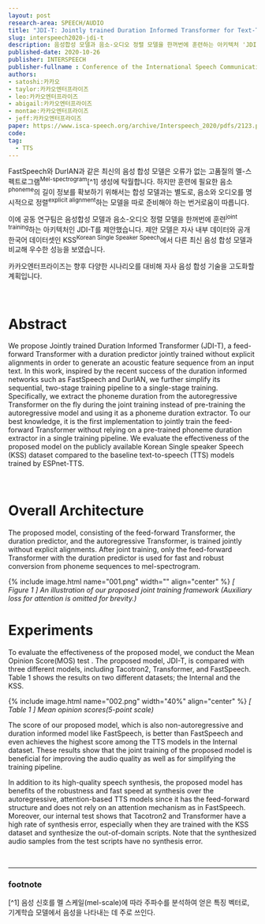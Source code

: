 ```yaml
---
layout: post
research-area: SPEECH/AUDIO
title: "JDI-T: Jointly trained Duration Informed Transformer for Text-To-Speech without Explicit Alignment"
slug: interspeech2020-jdi-t
description: 음성합성 모델과 음소-오디오 정렬 모델을 한꺼번에 훈련하는 아키텍처 'JDI-T' 제안
published-date: 2020-10-26
publisher: INTERSPEECH
publisher-fullname : Conference of the International Speech Communication Association (INTERSPEECH)
authors:
- satoshi:카카오
- taylor:카카오엔터프라이즈
- leo:카카오엔터프라이즈
- abigail:카카오엔터프라이즈
- montae:카카오엔터프라이즈
- jeff:카카오엔터프라이즈
paper: https://www.isca-speech.org/archive/Interspeech_2020/pdfs/2123.pdf
code:
tag:
  - TTS
---
```


FastSpeech와 DurIAN과 같은 최신의 음성 합성 모델은 오류가 없는 고품질의 멜-스펙트로그램<sup>Mel-spectrogram</sup>[^1] 생성에 탁월합니다. 하지만 훈련에 필요한 음소<sup>phoneme</sup>의 길이 정보를 확보하기 위해서는 합성 모델과는 별도로, 음소와 오디오를 명시적으로 정렬<sup>explicit alignment</sup>하는 모델을 따로 준비해야 하는 번거로움이 따릅니다.

이에 공동 연구팀은 음성합성 모델과 음소-오디오 정렬 모델을 한꺼번에 훈련<sup>joint training</sup>하는 아키텍처인 JDI-T를 제안했습니다. 제안 모델은 자사 내부 데이터와 공개 한국어 데이터셋인 KSS<sup>Korean Single Speaker Speech</sup>에서 다른 최신 음성 합성 모델과 비교해 우수한 성능을 보였습니다.

카카오엔터프라이즈는 향후 다양한 시나리오를 대비해 자사 음성 합성 기술을 고도화할 계획입니다.

<br/>

# Abstract

We propose Jointly trained Duration Informed Transformer (JDI-T), a feed-forward Transformer with a duration predictor jointly trained without explicit alignments in order to generate an acoustic feature sequence from an input text. In this work, inspired by the recent success of the duration informed networks such as FastSpeech and DurIAN, we further simplify its sequential, two-stage training pipeline to a single-stage training. Specifically, we extract the phoneme duration from the autoregressive Transformer on the fly during the joint training instead of pre-training the autoregressive model and using it as a phoneme duration extractor. To our best knowledge, it is the first implementation to jointly train the feed-forward Transformer without relying on a pre-trained phoneme duration extractor in a single training pipeline. We evaluate the effectiveness of the proposed model on the publicly available Korean Single speaker Speech (KSS) dataset compared to the baseline text-to-speech (TTS) models trained by ESPnet-TTS.

<br/>

# Overall Architecture

The proposed model, consisting of the feed-forward Transformer, the duration predictor, and the autoregressive Transformer, is trained jointly without explicit alignments. After joint training, only the feed-forward Transformer with the duration predictor is used for fast and robust conversion from phoneme sequences to mel-spectrogram.

{% include image.html name="001.png" width="" align="center" %}
<em class="center">[ Figure 1 ] An illustration of our proposed joint training framework (Auxiliary loss for attention is omitted for brevity.)</em>

# Experiments

To evaluate the effectiveness of the proposed model, we conduct the Mean Opinion Score(MOS) test . The proposed model, JDI-T, is compared with three different models, including Tacotron2, Transformer, and FastSpeech. Table 1 shows the results on two different datasets; the Internal and the KSS.

{% include image.html name="002.png" width="40%" align="center" %}
<em class="center">[ Table 1 ] Mean opinion scores(5-point scale)</em>

The score of our proposed model, which is also non-autoregressive and duration informed model like FastSpeech, is better than FastSpeech and even achieves the highest score among the TTS models in the Internal dataset. These results show that the joint training of the proposed model is beneficial for improving the audio quality as well as for simplifying the training pipeline.

In addition to its high-quality speech synthesis, the proposed model has benefits of the robustness and fast speed at synthesis over the autoregressive, attention-based TTS models since it has the feed-forward structure and does not rely on an attention mechanism as in FastSpeech. Moreover, our internal test shows that Tacotron2 and Transformer have a high rate of synthesis error, especially when they are trained with the KSS dataset and synthesize the out-of-domain scripts. Note that the synthesized audio samples from the test scripts have no synthesis error.

<br/>

-----
### footnote

[^1] 음성 신호를 멜 스케일(mel-scale)에 따라 주파수를 분석하여 얻은 특징 벡터로, 기계학습 모델에서 음성을 나타내는 데 주로 쓰인다.
